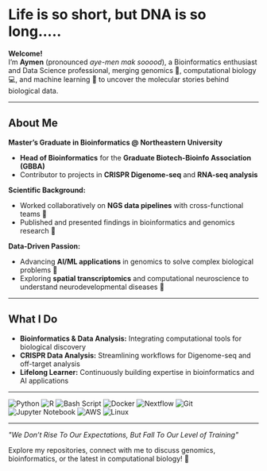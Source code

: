 # Life is so short, but DNA is so long.....

**Welcome!**  
I’m **Aymen** (pronounced *aye-men mak sooood*), a Bioinformatics enthusiast and Data Science professional, merging genomics 🧬, computational biology 💻, and machine learning 🤖 to uncover the molecular stories behind biological data.

---

## About Me  

**Master’s Graduate in Bioinformatics @ Northeastern University**  
- **Head of Bioinformatics** for the **Graduate Biotech-Bioinfo Association (GBBA)**  
- Contributor to  projects in **CRISPR Digenome-seq** and **RNA-seq analysis**  

**Scientific Background:**  
- Worked collaboratively on **NGS data pipelines** with cross-functional teams 🧪  
- Published and presented findings in bioinformatics and genomics research 📑  

**Data-Driven Passion:**  
- Advancing **AI/ML applications** in genomics to solve complex biological problems 🚀  
- Exploring **spatial transcriptomics** and computational neuroscience to understand neurodevelopmental diseases 🌌  

---

## What I Do  

- **Bioinformatics & Data Analysis:** Integrating computational tools for biological discovery  
- **CRISPR Data Analysis:** Streamlining workflows for Digenome-seq and off-target analysis  
- **Lifelong Learner:** Continuously building expertise in bioinformatics and AI applications  

---

![Python](https://img.shields.io/badge/python-3670A0?style=for-the-badge&logo=python&logoColor=ffdd54)
![R](https://img.shields.io/badge/r-%23276DC3.svg?style=for-the-badge&logo=r&logoColor=white)
![Bash Script](https://img.shields.io/badge/bash_script-%23121011.svg?style=for-the-badge&logo=gnu-bash&logoColor=white)
![Docker](https://img.shields.io/badge/docker-%230db7ed.svg?style=for-the-badge&logo=docker&logoColor=white)
![Nextflow](https://img.shields.io/badge/Nextflow-0DC09D?style=for-the-badge&logo=nextflow)
![Git](https://img.shields.io/badge/git-%23F05033.svg?style=for-the-badge&logo=git&logoColor=white)
![Jupyter Notebook](https://img.shields.io/badge/Jupyter-F37626.svg?style=for-the-badge&logo=Jupyter&logoColor=white)
![AWS](https://img.shields.io/badge/AWS-%23FF9900?style=for-the-badge&logo=amazon-aws&logoColor=white)
![Linux](https://img.shields.io/badge/Linux-FCC624?style=for-the-badge&logo=linux&logoColor=black)

---

*"We Don’t Rise To Our Expectations, But Fall To Our Level of Training"*  

Explore my repositories, connect with me to discuss genomics, bioinformatics, or the latest in computational biology! 🌟  

